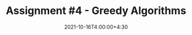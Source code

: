 ---
type: assignment
date: 2021-10-16T4:00:00+4:30
title: 'Assignment #4 - Greedy Algorithms'
pdf: /static_files/assignments/assignment4.pdf
attachment: /static_files/assignments/A4.zip
#solutions: /static_files/assignments
due: 2021-10-23T23:59:00+3:30
---